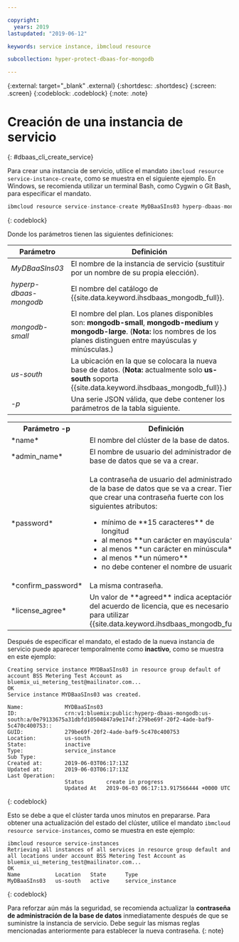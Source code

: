 ```yaml
---

copyright:
  years: 2019
lastupdated: "2019-06-12"

keywords: service instance, ibmcloud resource

subcollection: hyper-protect-dbaas-for-mongodb

---
```


{:external: target="_blank" .external}
{:shortdesc: .shortdesc}
{:screen: .screen}
{:codeblock: .codeblock}
{:note: .note}


# Creación de una instancia de servicio
{: #dbaas_cli_create_service}

Para crear una instancia de servicio, utilice el mandato `ibmcloud resource service-instance-create`, como se muestra en el siguiente ejemplo. En Windows, se recomienda utilizar un terminal Bash, como Cygwin o Git Bash, para especificar el mandato.

```javascript
ibmcloud resource service-instance-create MyDBaaSIns03 hyperp-dbaas-mongodb mongodb-small us-south -p '{"name":"DBaaSTestCLICluster03", "admin_name":"admin","password":"passWORD4User19", "confirm_password":"passWORD4User19", "license_agree":["agreed"]}'
```
{: codeblock}

Donde los parámetros tienen las siguientes definiciones:

| Parámetro        |  Definición                                                    |
| ---------------- |  -------------------------------------------------------------- |
| *MyDBaaSIns03*   |  El nombre de la instancia de servicio (sustituir por un nombre de su propia elección). |
| *hyperp-dbaas-mongodb* | El nombre del catálogo de {{site.data.keyword.ihsdbaas_mongodb_full}}. |
| *mongodb-small*  | El nombre del plan. Los planes disponibles son: **mongodb-small**, **mongodb-medium** y **mongodb-large**.  (**Nota:** los nombres de los planes distinguen entre mayúsculas y minúsculas.) |
| *us-south*            | La ubicación en la que se colocara la nueva base de datos. (**Nota:** actualmente solo **us-south** soporta {{site.data.keyword.ihsdbaas_mongodb_full}}.) |
| *-p*               | Una serie JSON válida, que debe contener los parámetros de la tabla siguiente. |

<table>
  <tr>
    <th>Parámetro -p</th>
    <th>Definición</th>
  </tr>
  <tr>
    <td>*name*</td>
    <td>El nombre del clúster de la base de datos.</td>
  </tr>
  <tr>
    <td>*admin_name*</td>
    <td>El nombre de usuario del administrador de la base de datos que se va a crear.</td>
  </tr>
  <tr>
    <td>*password*</td>
    <td>
      <p>La contraseña de usuario del administrador de la base de datos que se va a crear. Tiene que crear una contraseña fuerte con los siguientes atributos:
        <ul>
          <li>mínimo de **15 caracteres** de longitud</li>
          <li>al menos **un carácter en mayúscula**</li>
          <li>al menos **un carácter en minúscula**</li>
          <li>al menos **un número**</li>
          <li>no debe contener el nombre de usuario</li>
        </ul>
      </p>
    </td>
  </tr>
  <tr>
    <td>*confirm_password*</td>
    <td>La misma contraseña.</td>
  </tr>
  <tr>
    <td>*license_agree*</td>
    <td>Un valor de **agreed** indica aceptación del acuerdo de licencia, que es necesario para utilizar {{site.data.keyword.ihsdbaas_mongodb_full}}.</td>
  </tr>
</table>


Después de especificar el mandato, el estado de la nueva instancia de servicio puede aparecer temporalmente como **inactivo**, como se muestra en este ejemplo:

```
Creating service instance MYDBaaSIns03 in resource group default of account BSS Metering Test Account as bluemix_ui_metering_test@mailinator.com...
OK
Service instance MYDBaaSIns03 was created.

Name:             MYDBaaSIns03
ID:               crn:v1:bluemix:public:hyperp-dbaas-mongodb:us-south:a/0e79133675a31dbfd10504847a9e174f:279be69f-20f2-4ade-baf9-5c470c400753::
GUID:             279be69f-20f2-4ade-baf9-5c470c400753
Location:         us-south
State:            inactive
Type:             service_instance
Sub Type:
Created at:       2019-06-03T06:17:13Z
Updated at:       2019-06-03T06:17:13Z
Last Operation:
                  Status       create in progress
                  Updated At   2019-06-03 06:17:13.917566444 +0000 UTC
```
{: codeblock}

Esto se debe a que el clúster tarda unos minutos en prepararse. Para obtener una actualización del estado del clúster, utilice el mandato `ibmcloud resource service-instances`, como se muestra en este ejemplo:

```
ibmcloud resource service-instances
Retrieving all instances of all services in resource group default and all locations under account BSS Metering Test Account as bluemix_ui_metering_test@mailinator.com...
OK
Name           Location   State      Type
MyDBaaSIns03   us-south   active     service_instance
```
{: codeblock}

Para reforzar aún más la seguridad, se recomienda actualizar la **contraseña de administración de la base de datos** inmediatamente después de que se suministre la instancia de servicio. Debe seguir las mismas reglas mencionadas anteriormente para establecer la nueva contraseña.
{: note}
